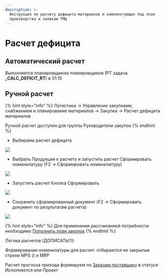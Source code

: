 ```yaml
---
description: >-
  Инструкция по расчету дефицита материалов и комплектующих под план
  производства и заявкам ТМЦ
---
```


# Расчет дефицита

## Автоматический расчет

Выполняется планировщиком планировщиков (РТ задача **\_CALC\_DEFICIT\_RT**) в 01:15

## Ручной расчет

{% hint style="info" %}
Логистика → Управление закупками, снабжением и планирование материалов → Закупки → Расчет дефицита материалов

Ручной расчет доступен для группы Руководители закупок
{% endhint %}

* Выбираем расчет дефицита

![](<../../.gitbook/assets/image (1005).png>)

* Выбрать Продукция к расчету и запустить расчет Сформировать номенклатуру (F2 -> Сформировать номенклатуру)

![](<../../.gitbook/assets/image (518).png>)

* Запустить расчет Кнопка Сформировать

![](<../../.gitbook/assets/image (474).png>)

* Сохранить сформированный документ (F2 -> Сформировать документ по результатам расчета)

![](<../../.gitbook/assets/image (654).png>)

{% hint style="info" %}
Для применения рассчитанной потребности необходимо [Пополнить план закупок](plan-zakupa.md#popolnenie-plana-zakupok)
{% endhint %}

Логика расчетов (ДОПИСАТЬ!!!):

Формирования номенклатуры для расчет: отбираются не закрытые строки MPS () и MRP

Расчет прогноза прихода формируем по [Заказам поставщику](../specifikaciya/formirovanie-grafika-postavki.md) в статусе Исполняется или Проект
